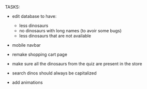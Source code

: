 TASKS:

- edit database to have:

  - less dinosaurs
  - no dinosaurs with long names (to avoir some bugs)
  - less dinosaurs that are not available

- mobile navbar
- remake shopping cart page
- make sure all the dinosaurs from the quiz are present in the store
- search dinos should always be capitalized
- add animations
